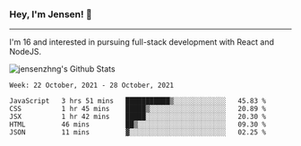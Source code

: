 ### Hey, I'm Jensen! 👋

---

I'm 16 and interested in pursuing full-stack development with React and NodeJS.

![jensenzhng's Github Stats](https://github-readme-stats.vercel.app/api?username=jensenzhng&theme=dark&show_icons=true&count_private=true&include_all_commits=true)

<!--START_SECTION:waka-->
```text
Week: 22 October, 2021 - 28 October, 2021

JavaScript   3 hrs 51 mins   ███████████▒░░░░░░░░░░░░░   45.83 % 
CSS          1 hr 45 mins    █████▒░░░░░░░░░░░░░░░░░░░   20.89 % 
JSX          1 hr 42 mins    █████░░░░░░░░░░░░░░░░░░░░   20.30 % 
HTML         46 mins         ██▒░░░░░░░░░░░░░░░░░░░░░░   09.30 % 
JSON         11 mins         ▓░░░░░░░░░░░░░░░░░░░░░░░░   02.25 % 
```
<!--END_SECTION:waka-->
